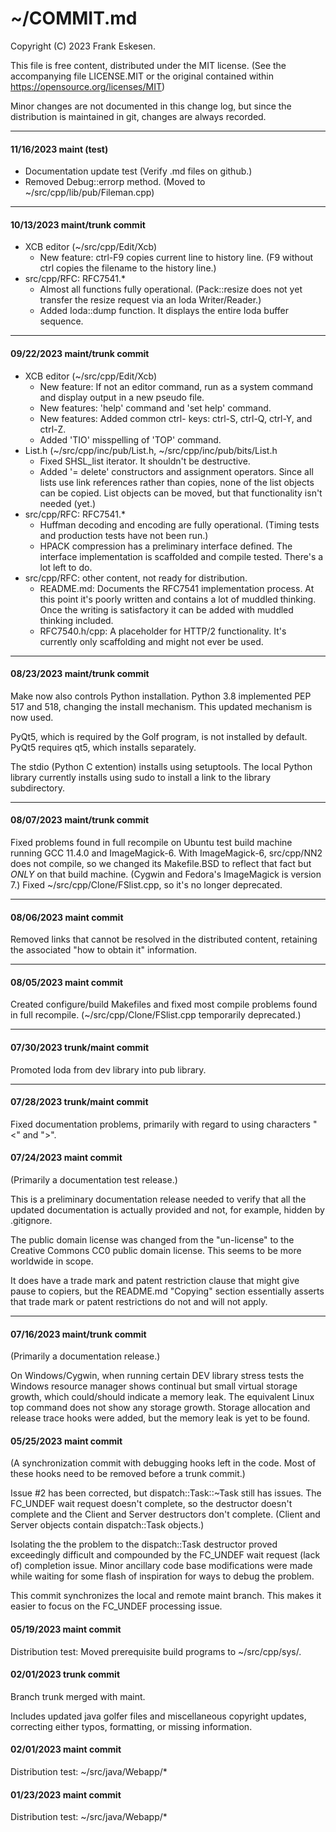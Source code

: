 <!-- -------------------------------------------------------------------------
//
//       Copyright (C) 2023 Frank Eskesen.
//
//       This file is free content, distributed under the MIT license.
//       (See accompanying file LICENSE.MIT or the original contained
//       within https://opensource.org/licenses/MIT)
//
//----------------------------------------------------------------------------
//
// Title-
//       ~/COMMIT.md
//
// Purpose-
//       Contains brief descriptions of project commits.
//
// Last change date-
//       2023/10/13
//
//------------------------------------------------------------------------ -->

# ~/COMMIT.md

Copyright (C) 2023 Frank Eskesen.

This file is free content, distributed under the MIT license.
(See the accompanying file LICENSE.MIT or the original contained
within https://opensource.org/licenses/MIT)

Minor changes are not documented in this change log, but since the distribution
is maintained in git, changes are always recorded.

----

#### 11/16/2023 maint (test)
- Documentation update test (Verify .md files on github.)
- Removed Debug::errorp method. (Moved to ~/src/cpp/lib/pub/Fileman.cpp)

----

#### 10/13/2023 maint/trunk commit
- XCB editor (~/src/cpp/Edit/Xcb)
  - New feature: ctrl-F9 copies current line to history line. (F9 without ctrl
copies the filename to the history line.)
- src/cpp/RFC: RFC7541.*
  - Almost all functions fully operational. (Pack::resize does not yet transfer
the resize request via an Ioda Writer/Reader.)
  - Added Ioda::dump function. It displays the entire Ioda buffer sequence.

----

#### 09/22/2023 maint/trunk commit
- XCB editor (~/src/cpp/Edit/Xcb)
  - New feature: If not an editor command, run as a system command and display
output in a new pseudo file.
  - New features: 'help' command and 'set help' command.
  - New features: Added common ctrl- keys: ctrl-S, ctrl-Q, ctrl-Y, and ctrl-Z.
  - Added 'TIO' misspelling of 'TOP' command.
- List.h (~/src/cpp/inc/pub/List.h, ~/src/cpp/inc/pub/bits/List.h
  - Fixed SHSL_list iterator. It shouldn't be destructive.
  - Added '= delete' constructors and assignment operators. Since all lists use
link references rather than copies, none of the list objects can be copied.
List objects can be moved, but that functionality isn't needed (yet.)
- src/cpp/RFC: RFC7541.*
  - Huffman decoding and encoding are fully operational. (Timing tests and
production tests have not been run.)
  - HPACK compression has a preliminary interface defined. The interface
implementation is scaffolded and compile tested. There's a lot left to do.
- src/cpp/RFC: other content, not ready for distribution.
  - README.md: Documents the RFC7541 implementation process. At this point
it's poorly written and contains a lot of muddled thinking. Once the writing
is satisfactory it can be added with muddled thinking included.
  - RFC7540.h/cpp: A placeholder for HTTP/2 functionality. It's currently only
scaffolding and might not ever be used.

----

#### 08/23/2023 maint/trunk commit
Make now also controls Python installation.
Python 3.8 implemented PEP 517 and 518, changing the install mechanism.
This updated mechanism is now used.

PyQt5, which is required by the Golf program, is not installed by default.
PyQt5 requires qt5, which installs separately.

The stdio (Python C extention) installs using setuptools.
The local Python library currently installs using sudo to install a link to
the library subdirectory.

----

#### 08/07/2023 maint/trunk commit
Fixed problems found in full recompile on Ubuntu test build machine running
GCC 11.4.0 and ImageMagick-6. With ImageMagick-6, src/cpp/NN2 does not
compile, so we changed its Makefile.BSD to reflect that fact but *ONLY*
on that build machine.
(Cygwin and Fedora's ImageMagick is version 7.)
Fixed ~/src/cpp/Clone/FSlist.cpp, so it's no longer deprecated.

----

#### 08/06/2023 maint commit
Removed links that cannot be resolved in the distributed content, retaining
the associated "how to obtain it" information.

----

#### 08/05/2023 maint commit
Created configure/build Makefiles and fixed most compile problems found in full
recompile. (~/src/cpp/Clone/FSlist.cpp temporarily deprecated.)

----

#### 07/30/2023 trunk/maint commit
Promoted Ioda from dev library into pub library.

----

#### 07/28/2023 trunk/maint commit
Fixed documentation problems, primarily with regard to using characters
"<" and ">".

#### 07/24/2023 maint commit
(Primarily a documentation test release.)

This is a preliminary documentation release needed to verify that all the
updated documentation is actually provided and not, for example, hidden by
.gitignore.

The public domain license was changed from the "un-license" to the
Creative Commons CC0 public domain license.
This seems to be more worldwide in scope.

It does have a trade mark and patent restriction clause that might give
pause to copiers, but the README.md "Copying" section essentially asserts
that trade mark or patent restrictions do not and will not apply.

----

#### 07/16/2023 maint/trunk commit
(Primarily a documentation release.)

On Windows/Cygwin, when running certain DEV library stress tests the Windows
resource manager shows continual but small virtual storage growth, which
could/should indicate a memory leak.
The equivalent Linux top command does not show any storage growth.
Storage allocation and release trace hooks were added, but the memory leak
is yet to be found.

#### 05/25/2023 maint commit
(A synchronization commit with debugging hooks left in the code.
Most of these hooks need to be removed before a trunk commit.)

Issue #2 has been corrected, but dispatch::Task::~Task still has issues.
The FC_UNDEF wait request doesn't complete, so the destructor doesn't complete
and the Client and Server destructors don't complete. (Client and Server
objects contain dispatch::Task objects.)

Isolating the the problem to the dispatch::Task destructor proved exceedingly
difficult and compounded by the FC_UNDEF wait request (lack of) completion
issue. Minor ancillary code base modifications were made while waiting for
some flash of inspiration for ways to debug the problem.

This commit synchronizes the local and remote maint branch. This makes it
easier to focus on the FC_UNDEF processing issue.

#### 05/19/2023 maint commit
Distribution test: Moved prerequisite build programs to ~/src/cpp/sys/.

#### 02/01/2023 trunk commit
Branch trunk merged with maint.

Includes updated java golfer files and miscellaneous copyright updates,
correcting either typos, formatting, or missing information.

#### 02/01/2023 maint commit
Distribution test: ~/src/java/Webapp/*

#### 01/23/2023 maint commit
Distribution test: ~/src/java/Webapp/*
